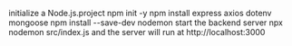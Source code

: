 initialize a Node.js.project
npm init -y
npm install express axios dotenv mongoose
npm install --save-dev nodemon
start the backend server 
npx nodemon src/index.js
 and the server will run at http://localhost:3000
